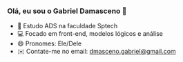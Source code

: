 ### Olá, eu sou o Gabriel Damasceno 👋


- 🎒 Estudo ADS na faculdade Sptech
- 💻 Focado em front-end, modelos lógicos e análise
- 😄 Pronomes: Ele/Dele
- ✉️ Contate-me no email: dmasceno.gabriel@gmail.com
